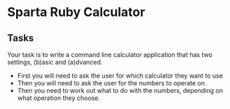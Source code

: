 # Sparta Ruby Calculator

## Tasks

Your task is to write a command line calculator application that has two settings, (b)asic and (a)dvanced. 

- First you will need to ask the user for which calculator they want to use
- Then you will need to ask the user for the numbers to operate on.
- Then you need to work out what to do with the numbers, depending on what operation they choose.